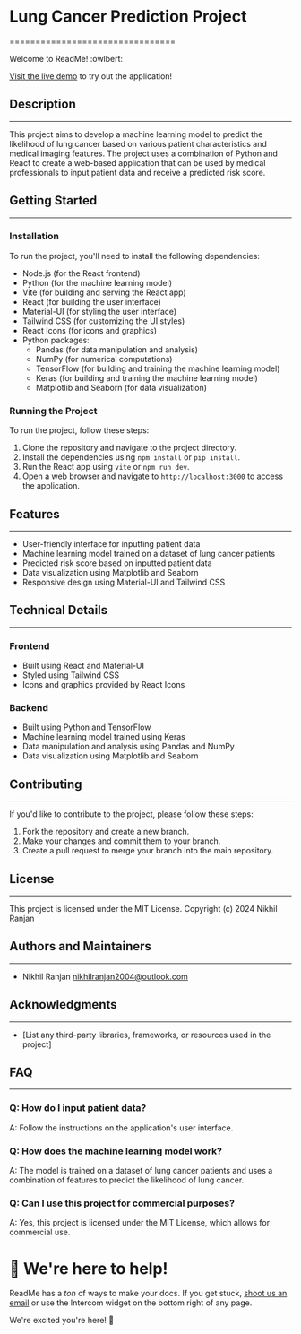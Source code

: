 # Lung Cancer Prediction Project
================================

Welcome to ReadMe! :owlbert:

[Visit the live demo]() to try out the application!

## Description
---------------

This project aims to develop a machine learning model to predict the likelihood of lung cancer based on various patient characteristics and medical imaging features. The project uses a combination of Python and React to create a web-based application that can be used by medical professionals to input patient data and receive a predicted risk score.

## Getting Started
-------------------

### Installation

To run the project, you'll need to install the following dependencies:

* Node.js (for the React frontend)
* Python (for the machine learning model)
* Vite (for building and serving the React app)
* React (for building the user interface)
* Material-UI (for styling the user interface)
* Tailwind CSS (for customizing the UI styles)
* React Icons (for icons and graphics)
* Python packages:
	+ Pandas (for data manipulation and analysis)
	+ NumPy (for numerical computations)
	+ TensorFlow (for building and training the machine learning model)
	+ Keras (for building and training the machine learning model)
	+ Matplotlib and Seaborn (for data visualization)

### Running the Project

To run the project, follow these steps:

1. Clone the repository and navigate to the project directory.
2. Install the dependencies using `npm install` or `pip install`.
3. Run the React app using `vite` or `npm run dev`.
4. Open a web browser and navigate to `http://localhost:3000` to access the application.

## Features
------------

* User-friendly interface for inputting patient data
* Machine learning model trained on a dataset of lung cancer patients
* Predicted risk score based on inputted patient data
* Data visualization using Matplotlib and Seaborn
* Responsive design using Material-UI and Tailwind CSS

## Technical Details
--------------------

### Frontend

* Built using React and Material-UI
* Styled using Tailwind CSS
* Icons and graphics provided by React Icons

### Backend

* Built using Python and TensorFlow
* Machine learning model trained using Keras
* Data manipulation and analysis using Pandas and NumPy
* Data visualization using Matplotlib and Seaborn

## Contributing
---------------

If you'd like to contribute to the project, please follow these steps:

1. Fork the repository and create a new branch.
2. Make your changes and commit them to your branch.
3. Create a pull request to merge your branch into the main repository.

## License
---------

This project is licensed under the MIT License. Copyright (c) 2024 Nikhil Ranjan

## Authors and Maintainers
---------------------------

* Nikhil Ranjan <nikhilranjan2004@outlook.com>

## Acknowledgments
-------------------

* [List any third-party libraries, frameworks, or resources used in the project]

## FAQ
----

### Q: How do I input patient data?
A: Follow the instructions on the application's user interface.

### Q: How does the machine learning model work?
A: The model is trained on a dataset of lung cancer patients and uses a combination of features to predict the likelihood of lung cancer.

### Q: Can I use this project for commercial purposes?
A: Yes, this project is licensed under the MIT License, which allows for commercial use.

# 💬 We're here to help!

ReadMe has a _ton_ of ways to make your docs. If you get stuck, [shoot us an email](mailto:nikhilranjan2004@outlook.com) or use the Intercom widget on the bottom right of any page.

We're excited you're here! :blue_heart:

